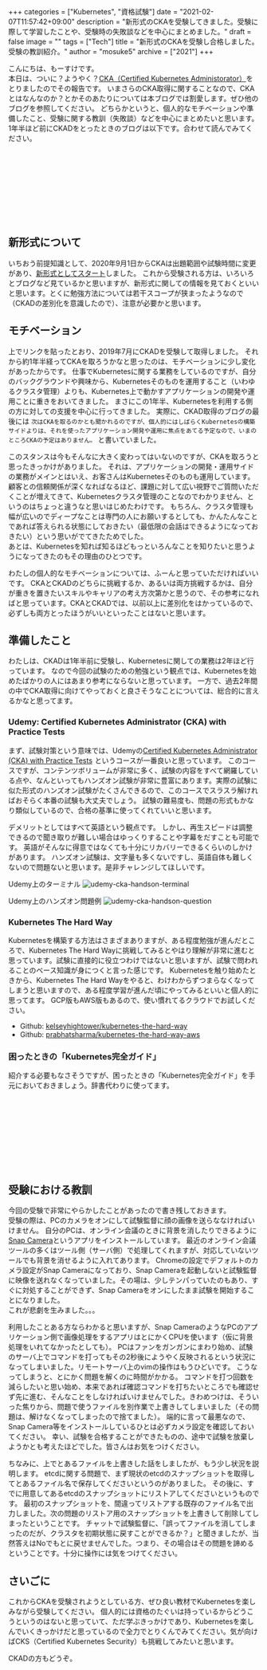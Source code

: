 +++
categories = ["Kubernetes", "資格試験"]
date = "2021-02-07T11:57:42+09:00"
description = "新形式のCKAを受験してきました。受験に際して学習したことや、受験時の失敗談などを中心にまとめました。"
draft = false
image = ""
tags = ["Tech"]
title = "新形式のCKAを受験し合格しました。受験の教訓紹介。"
author = "mosuke5"
archive = ["2021"]
+++

こんにちは、もーすけです。  
本日は、ついに？ようやく？[CKA（Certified Kubernetes Administorator）](https://training.linuxfoundation.org/ja/certification/certified-kubernetes-administrator-cka/)をとりましたのでその報告です。
いまさらのCKA取得に関することなので、CKAとはなんなのか？とかそのあたりについては本ブログでは割愛します。ぜひ他のブログを参照してください。
どちらかというと、個人的なモチベーションや準備したこと、受験に関する教訓（失敗談）などを中心にまとめたいと思います。
1年半ほど前にCKADをとったときのブログは以下です。合わせて読んでみてください。

<div class="iframely-embed"><div class="iframely-responsive" style="height: 140px; padding-bottom: 0;"><a href="https://blog.mosuke.tech/entry/2019/07/08/ckad/" data-iframely-url="//cdn.iframe.ly/mmfuBDQ"></a></div></div><script async src="//cdn.iframe.ly/embed.js" charset="utf-8"></script>
<!--more-->

## 新形式について
いちおう前提知識として、2020年9月1日からCKAは出題範囲や試験時間に変更があり、[新形式としてスタート](https://training.linuxfoundation.org/ja/cka-program-changes-2020/)しました。
これから受験される方は、いろいろとブログなど見ているかと思いますが、新形式に関しての情報を見ておくといいと思います。とくに勉強方法については若干スコープが狭まったようなので（CKADの差別化を意識したので）、注意が必要かと思います。

## モチベーション
上でリンクを貼ったとおり、2019年7月にCKADを受験して取得しました。
それから約1年半経ってCKAを取ろうかなと思ったのは、モチベーションに少し変化があったからです。
仕事でKubernetesに関する業務をしているのですが、自分のバックグラウンドや興味から、Kubernetesそのものを運用すること（いわゆるクラスタ管理）よりも、Kubernetes上で動かすアプリケーションの開発や運用ことに重きをおいてきました。
まさにこの1年半、Kubernetesを利用する側の方に対しての支援を中心に行ってきました。
実際に、CKAD取得のブログの最後には `次はCKAを取るのかとも聞かれるのですが、個人的にはしばらくKubernetesの構築サイドよりは、それを使ったアプリケーション開発や運用に焦点をあてる予定なので、いまのところCKAの予定はありません。` と書いていました。

このスタンスは今もそんなに大きく変わってはいないのですが、CKAを取ろうと思ったきっかけがありました。
それは、アプリケーションの開発・運用サイドの業務がメインとはいえ、お客さんはKubernetesそのものも運用しています。
顧客との信頼関係が深くなればなるほど、課題に対して広い視野でご質問いただくことが増えてきて、Kubernetesクラスタ管理のことなのでわかりません、というのはちょっと違うなと思いはじめたわけです。
もちろん、クラスタ管理も幅が広いのでディープなことは専門の人にお願いするとしても、かんたんなことであれば答えられる状態にしておきたい（最低限の会話はできるようになっておきたい）という思いがでてきたためでした。  
あとは、Kubernetesを知れば知るほどもっといろんなことを知りたいと思うようになってきたのもその理由のひとつです。

わたしの個人的なモチベーションについては、ふーんと思っていただければいいです。
CKAとCKADのどちらに挑戦するか、あるいは両方挑戦するかは、自分が重きを置きたいスキルやキャリアの考え方次第かと思うので、その参考になればと思っています。CKAとCKADでは、以前以上に差別化をはかっているので、必ずしも両方とったほうがいいといったことはないと思います。

## 準備したこと
わたしは、CKADは1年半前に受験し、Kubernetesに関しての業務は2年ほど行っています。
なので今回の試験のための勉強という観点では、Kubernetesを始めたばかりの人にはあまり参考にならないと思っています。
一方で、過去2年間の中でCKA取得に向けてやっておくと良さそうなことについては、総合的に言えるかなと思ってます。

### Udemy: Certified Kubernetes Administrator (CKA) with Practice Tests
まず、試験対策という意味では、Udemyの<a href="https://px.a8.net/svt/ejp?a8mat=3H3F8L+198YR6+3L4M+BW8O2&a8ejpredirect=https%3A%2F%2Fwww.udemy.com%2Fcourse%2Fcertified-kubernetes-administrator-with-practice-tests%2F" rel="nofollow">Certified Kubernetes Administrator (CKA) with Practice Tests</a>
<img border="0" width="1" height="1" src="https://www11.a8.net/0.gif?a8mat=3H3F8L+198YR6+3L4M+BW8O2" alt="">というコースが一番良いと思っています。
このコースですが、コンテンツボリュームが非常に多く、試験の内容をすべて網羅している点や、なんといってもハンズオン試験が非常に豊富にあります。実際の試験に似た形式のハンズオン試験がたくさんできるので、このコースでスラスラ解ければおそらく本番の試験も大丈夫でしょう。
試験の難易度も、問題の形式もかなり類似しているので、合格の基準に使ってくれていいと思います。

デメリットとしてはすべて英語という観点です。
しかし、再生スピードは調整できるので聞き取りが難しい場合はゆっくりすることや字幕をだすことも可能です。
英語がそんなに得意ではなくても十分にリカバリーできるくらいのしかけがあります。
ハンズオン試験は、文字量も多くないですし、英語自体も難しくないので問題ないと思います。是非チャレンジしてほしいです。

Udemy上のターミナル
![udemy-cka-handson-terminal](/image/udemy-cka-handson-terminal.png)

Udemy上のハンズオン問題例
![udemy-cka-handson-question](/image/udemy-cka-handson-question.png)

### Kubernetes The Hard Way
Kubernetesを構築する方法はさまざまありますが、ある程度勉強が進んだところで、Kubernetes The Hard Wayに挑戦してみるとやはり理解が非常に進むと思っています。試験に直接的に役立つわけではないと思いますが、試験で問われることのベース知識が身につくと言った感じです。
Kubernetesを触り始めたときから、Kubernetes The Hard Wayをやると、わけわからずつまらなくなってしまうと思いますので、ある程度学習が進んだ頃にやってみるといいと個人的に思ってます。
GCP版もAWS版もあるので、使い慣れてるクラウドでお試しください。

- Github: [kelseyhightower/kubernetes-the-hard-way](https://github.com/kelseyhightower/kubernetes-the-hard-way)
- Github: [prabhatsharma/kubernetes-the-hard-way-aws](https://github.com/prabhatsharma/kubernetes-the-hard-way-aws)

### 困ったときの「Kubernetes完全ガイド」
紹介する必要もなさそうですが、困ったときの「Kubernetes完全ガイド」を手元においておきましょう。辞書代わりに使ってます。

<div class="iframely-embed"><div class="iframely-responsive" style="height: 140px; padding-bottom: 0;"><a href="https://www.amazon.co.jp/Kubernetes%25E5%25AE%258C%25E5%2585%25A8%25E3%2582%25AC%25E3%2582%25A4%25E3%2583%2589-%25E7%25AC%25AC2%25E7%2589%2588-Top-Gear-%25E9%259D%2592%25E5%25B1%25B1/dp/4295009792?&amp;linkCode=sl1&amp;tag=mosuke5-22&amp;linkId=58d74fdd3ca112a81ccbd103d4ca7058&amp;language=ja_JP&amp;ref_=as_li_ss_tl" data-iframely-url="//cdn.iframe.ly/ve2Qcob?iframe=card-small"></a></div></div><script async src="//cdn.iframe.ly/embed.js" charset="utf-8"></script>

## 受験における教訓
今回の受験で非常にやらかしたことがあったので書き残しておきます。  
受験の際は、PCのカメラをオンにして試験監督に顔の画像を送らななければいけません。
自分のPCは、オンライン会議のときに背景を消したりできるように[Snap Camera](https://snapcamera.snapchat.com/)というアプリをインストールしています。
最近のオンライン会議ツールの多くはツール側（サーバ側）で処理してくれますが、対応していないツールでも背景を消せるように入れてあります。
Chromeの設定でデフォルトのカメラ設定がSnap Cameraになっており、Snap Cameraを起動しないと試験監督に映像を送れなくなっていました。その場は、少しテンパっていたのもあり、すぐに対処することができず、Snap Cameraをオンにしたまま試験を開始することになりました。  
これが悲劇を生みました。。。

利用したことある方ならわかると思いますが、Snap CameraのようなPCのアプリケーション側で画像処理をするアプリはとにかくCPUを使います（仮に背景処理をいれてなかったとしても）。
PCはファンをガンガンにまわり始め、試験のサーバ上でコマンドを打ってもその2秒後にようやく反映されるという状況になってしまいました。リモートサーバ上のvimの操作はもうひどいです。
こうなってしまうと、とにかく問題を解くのに時間がかかる。
コマンドを打つ回数を減らしたいと思い始め、本来であれば確認コマンドを打ちたいところでも確認せず先に進む、そんなことをしなければいけませんでした。きわめつけは、そういった焦りから、問題で使うファイルを別作業で上書きしてしまいました（その問題は、解けなくなってしまったので捨てました）。
端的に言って最悪なので、Snap Camera等をインストールしているひとは必ずカメラ設定を確認しておいてください。
幸い、試験を合格することができたものの、途中で試験を放棄しようかとも考えたほどでした。皆さんはお気をつけください。

ちなみに、上でとあるファイルを上書きした話をしましたが、もう少し状況を説明します。
etcdに関する問題で、まず現状のetcdのスナップショットを取得してとあるファイル名で保存してくださいというのがありました。
その後に、すでに用意してあるetcdのスナップショットにリストアしてくださいというものです。
最初のスナップショットを、間違ってリストアする既存のファイル名で出力しました。次の問題のリストア用のスナップショットを上書きして削除してしまったということです。
チャットで試験監督に、「誤ってファイルを消してしまったのだが、クラスタを初期状態に戻すことができるか？」と聞きましたが、当然答えはNoでもとに戻せませんでした。つまり、その場合はその問題を諦めるということです。十分に操作には気をつけてください。

## さいごに
これからCKAを受験されようとしている方、ぜひ良い教材でKubernetesを楽しみながら受験してください。
個人的には資格のたぐいは持っているからどうこうというのはないと思っていて、ただ学ぶきっかけであり、Kubernetesを楽しんでいくきっかけだと思っているので全力でとりくんでみてください。気が向けばCKS（Certified Kubernetes Security）も挑戦してみたいと思います。

CKADの方もどうぞ。
<div class="iframely-embed"><div class="iframely-responsive" style="height: 140px; padding-bottom: 0;"><a href="https://blog.mosuke.tech/entry/2019/07/08/ckad/" data-iframely-url="//cdn.iframe.ly/mmfuBDQ"></a></div></div><script async src="//cdn.iframe.ly/embed.js" charset="utf-8"></script>